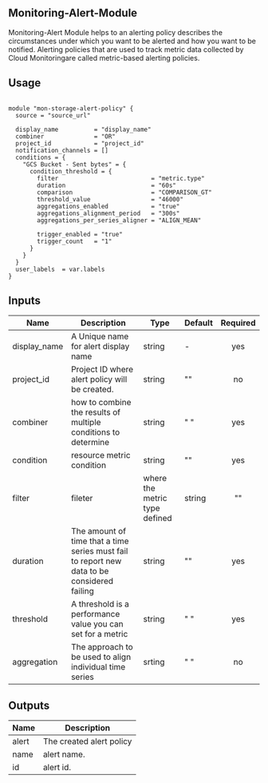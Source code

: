  ## **Monitoring-Alert-Module**

 Monitoring-Alert Module helps to an alerting policy describes the circumstances
 under which you want to be alerted and how you want to be notified. Alerting policies 
 that are used to track metric data collected by Cloud Monitoringare called metric-based alerting policies.


## **Usage**

```hcl

module "mon-storage-alert-policy" {
  source = "source_url"

  display_name          = "display_name"
  combiner              = "OR"
  project_id            = "project_id"
  notification_channels = []
  conditions = {
    "GCS Bucket - Sent bytes" = {
      condition_threshold = {
        filter                          = "metric.type"
        duration                        = "60s"
        comparison                      = "COMPARISON_GT"
        threshold_value                 = "46000"
        aggregations_enabled            = "true"
        aggregations_alignment_period   = "300s"
        aggregations_per_series_aligner = "ALIGN_MEAN"

        trigger_enabled = "true"
        trigger_count   = "1"
      }
    }
  }
  user_labels  = var.labels     
}

```

## Inputs

| **Name** | **Description** | **Type** | **Default** | **Required** |
|------|-------------|------|---------|:--------:|
|display_name |	A Unique name for alert display name | string |	-	| yes |
|project_id |	Project ID where alert policy will be created. |string | "" |no |
|combiner | how to combine the results of multiple conditions to determine  | string | " " | yes |
|condition | resource metric condition  | string |  "" | yes |
|filter |  fileter | where the metric type defined | string | ""  |yes | 
|duration | The amount of time that a time series must fail to report new data to be considered failing|   string |  "" |yes |
|threshold |A threshold is a performance value you can set for a metric | string | " " | yes |
|aggregation | The approach to be used to align individual time series | srting | " " | no |


## Outputs

| **Name** | **Description** |
|------|-------------|
| alert | The created alert policy |
| name | alert name. |
| id | alert id. |
